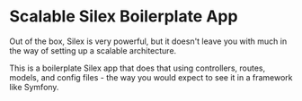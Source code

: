 # Scalable Silex Boilerplate App

Out of the box, Silex is very powerful, but it doesn't leave you with much in the way of setting up a scalable architecture.  

This is a boilerplate Silex app that does that using controllers, routes, models, and config files - the way you would expect to see it in a framework like Symfony.
